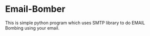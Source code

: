 # Email-Bomber
This is simple python program which uses SMTP library to do EMAIL Bombing using your email. 

